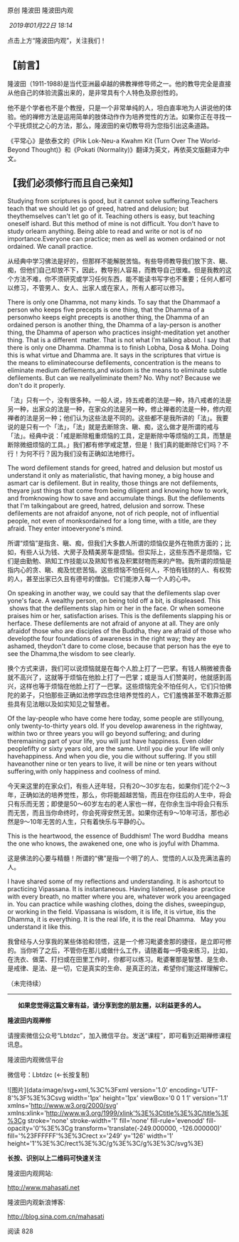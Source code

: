 # 

原创 隆波田 隆波田内观

 _2019年01月22日 18:14_

点击上方“隆波田内观”，关注我们！

## 【前言】  

隆波田（1911-1988)是当代亚洲最卓越的佛教禅修导师之一。他的教导完全是直接从他自己的体验流露出来的，是非常具有个人特色及原创性的。

  

他不是个学者也不是个教授，只是一个非常单纯的人，坦白直率地为人讲说他的体验。他的禅修方法是运用简单的肢体动作作为培养觉性的方法。如果你正在寻找一个平抚烦扰之心的方法，那么，隆波田的亲切教导将为您指引出这条道路。

  

《平常心》是依泰文的《Plik Lok-Neu-a Kwahm Kit (Turn Over The World-Beyond Thought)》和《Pokati (Normality)》翻译为英文，再依英文版翻译为中文。

## 【我们必须修行而且自己亲知】

Studying from scriptures is good, but it cannot solve suffering.Teachers teach that we should let go of greed, hatred and delusion; but theythemselves can't let go of it. Teaching others is easy, but teaching oneself ishard. But this method of mine is not difficult. You don't have to study orlearn anything. Being able to read and write or not is of no importance.Everyone can practice; men as well as women ordained or not ordained. We canall practice.

从经典中学习佛法是好的，但那样不能解脱苦恼。有些导师教导我们放下贪、瞋、痴，但他们自己却放不下，因此，教导别人容易，而教导自己很难。但是我教的这个方法不难，你不须研究或学习任何东西，能不能读书写字也不重要；任何人都可以修习，不管男人、女人、出家人或在家人，所有人都可以修习。

There is only one Dhamma, not many kinds. To say that the Dhammaof a person who keeps five precepts is one thing, that the Dhamma of a personwho keeps eight precepts is another thing, the Dhamma of an ordained person is another thing, the Dhamma of a lay-person is another thing, the Dhamma of aperson who practices insight-meditation yet another thing. That is a different  matter. That is not what I'm talking about. I say that there is only one Dhamma. Dhamma is to finish Lobha, Dosa & Moha. Doing this is what virtue and Dhamma are. It says in the scriptures that virtue is the means to eliminatecourse defilements, concentration is the means to eliminate medium defilements,and wisdom is the means to eliminate subtle defilements. But can we reallyeliminate them? No. Why not? Because we don't do it properly.

「法」只有一个，没有很多种。一般人说，持五戒者的法是一种，持八戒者的法是另一种，出家众的法是一种，在家众的法是另一种，修止禅者的法是一种，修内观禅者的法是另一种；他们认为这些法是不同的。这些都不是我所讲的「法」。我要说的是只有一个「法」，「法」就是去断除贪、瞋、痴，这么做才是所谓的戒与「法」。经典中说：「戒是断除粗重烦恼的工具，定是断除中等烦恼的工具，而慧是断除微细烦恼的工具。」我们都有修学戒定慧，但是！我们真的能断除它们吗？不行！为何不行？因为我们没有正确如法地修行。

The word defilement stands for greed, hatred and delusion but mostof us understand it only as materialistic, that having money, a big house and asmart car is defilement. But in reality, those things are not defilements, theyare just things that come from being diligent and knowing how to work, and fromknowing how to save and accumulate things. But the defilements that I'm talkingabout are greed, hatred, delusion and sorrow. These defilements are not afraidof anyone, not of rich people, not of influential people, not even of monksordained for a long time, with a title, are they afraid. They enter intoeveryone's mind.

所谓“烦恼”是指贪、瞋、痴，但我们大多数人所谓的烦恼仅是外在物质方面的；比如，有些人认为钱、大房子及精美房车是烦恼。但实际上，这些东西不是烦恼，它们是由勤勉、熟知工作技能以及熟知节省及积累财物而来的产物。我所谓的烦恼是指内心的贪、瞋、痴及忧悲苦恼。这些烦恼不怕任何人，不怕有钱财的人、有权势的人，甚至出家已久且有德号的僧伽。它们能渗入每一个人的心中。

On speaking in another way, we could say that the defilements slap over yone's face. A wealthy person, on being told off a bit, is displeased. This  shows that the defilements slap him or her in the face. Or when someone praises him or her, satisfaction arises. This is the defilements slapping his or herface. These defilements are not afraid of anyone at all. They are only afraidof those who are disciples of the Buddha, they are afraid of those who developthe four foundations of awareness in the right way; they are ashamed, theydon't dare to come close, because that person has the eye to see the Dhamma,the wisdom to see clearly.

换个方式来讲，我们可以说烦恼就是在每个人脸上打了一巴掌。有钱人稍微被责备就不高兴了，这就等于烦恼在他脸上打了一巴掌；或是当人们赞美时，他就感到高兴，这样也等于烦恼在他脸上打了一巴掌。这些烦恼完全不怕任何人，它们只怕佛陀的弟子，只怕那些正确如法修学四念住培养觉性的人，它们羞愧甚至不敢靠近那些具有见法眼以及如实知见之智慧者。

Of the lay-people who have come here today, some people are stillyoung, only twenty-to-thirty years old. If you develop awareness in the rightway, within two or three years you will go beyond suffering; and during theremaining part of your life, you will just have happiness. Even older peoplefifty or sixty years old, are the same. Until you die your life will only havehappiness. And when you die, you die without suffering. If you still haveanother nine or ten years to live, it will be nine or ten years without suffering,with only happiness and coolness of mind.

今天来这里的在家众们，有些人还年轻，只有20～30岁左右，如果你们花个2～3年，正确如法的培养觉性，那么，你将能超越苦恼，而且在你往后的人生中，将会只有乐而无苦；即使是50～60岁左右的老人家也一样，在你余生当中将会只有乐而无苦，而且当你命终时，你会死得安然无苦。如果你还有9～10年可活，那也必然是9～10年无苦的人生，只有着快乐与平静的心。

This is the heartwood, the essence of Buddhism! The word Buddha  means the one who knows, the awakened one, one who is joyful with Dhamma.

这是佛法的心要与精髓！所谓的“佛”是指一个明了的人、觉悟的人以及充满法喜的人。

I have shared some of my reflections and understanding. It is ashortcut to practicing Vipassana. It is instantaneous. Having listened, please  practice with every breath, no matter where you are, whatever work you areengaged in. You can practice while washing clothes, doing the dishes, sweepingup, or working in the field. Vipassana is wisdom, it is life, it is virtue, itis the Dhamma, it is everything. It is the real life, it is the real Dhamma.   May you understand it like this.

我曾经与人分享我的某些体验和领悟，这是一个修习毗婆舍那的捷径，是立即可修的。当你听了之后，不管你在那儿或做什么工作，请随着每一呼吸来练习，比如，在洗衣、做菜、打扫或在田里工作时，你都可以练习。毗婆奢那是智慧、是生命、是戒律、是法、是一切，它是真实的生命、是真正的法，希望你们能这样理解它。

  

（未完待续）

---

      **如果您觉得这篇文章有益，请分享到您的朋友圈，以利益更多的人。**

**隆波田内观禅修**

  

请搜索微信公众号“Lbtdzc”，加入微信平台。发送“课程”，即可看到近期禅修课程讯息。

  

隆波田内观微信平台

微信号：Lbtdzc (←长按复制)

![图片](data:image/svg+xml,%3C%3Fxml version='1.0' encoding='UTF-8'%3F%3E%3Csvg width='1px' height='1px' viewBox='0 0 1 1' version='1.1' xmlns='http://www.w3.org/2000/svg' xmlns:xlink='http://www.w3.org/1999/xlink'%3E%3Ctitle%3E%3C/title%3E%3Cg stroke='none' stroke-width='1' fill='none' fill-rule='evenodd' fill-opacity='0'%3E%3Cg transform='translate(-249.000000, -126.000000)' fill='%23FFFFFF'%3E%3Crect x='249' y='126' width='1' height='1'%3E%3C/rect%3E%3C/g%3E%3C/g%3E%3C/svg%3E)

**长按、识别以上二维码可快速关注**

  

隆波田内观网站:

http://www.mahasati.net

  

隆波田内观新浪博客:

http://blog.sina.com.cn/mahasati

  

  

阅读 828

​